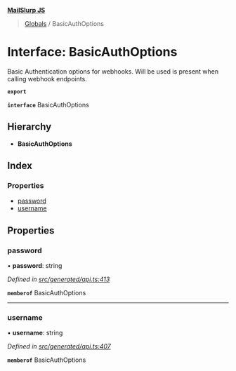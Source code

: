 **[MailSlurp JS](../README.md)**

> [Globals](../README.md) / BasicAuthOptions

# Interface: BasicAuthOptions

Basic Authentication options for webhooks. Will be used is present when calling webhook endpoints.

**`export`** 

**`interface`** BasicAuthOptions

## Hierarchy

* **BasicAuthOptions**

## Index

### Properties

* [password](basicauthoptions.md#password)
* [username](basicauthoptions.md#username)

## Properties

### password

•  **password**: string

*Defined in [src/generated/api.ts:413](https://github.com/mailslurp/mailslurp-client/blob/730b817/src/generated/api.ts#L413)*

**`memberof`** BasicAuthOptions

___

### username

•  **username**: string

*Defined in [src/generated/api.ts:407](https://github.com/mailslurp/mailslurp-client/blob/730b817/src/generated/api.ts#L407)*

**`memberof`** BasicAuthOptions
